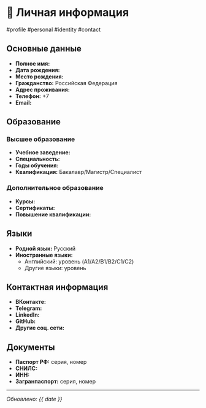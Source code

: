 # 👤 Личная информация

#profile #personal #identity #contact

## Основные данные
- **Полное имя:** 
- **Дата рождения:** 
- **Место рождения:** 
- **Гражданство:** Российская Федерация
- **Адрес проживания:** 
- **Телефон:** +7 
- **Email:** 

## Образование
### Высшее образование
- **Учебное заведение:** 
- **Специальность:** 
- **Годы обучения:** 
- **Квалификация:** Бакалавр/Магистр/Специалист

### Дополнительное образование
- **Курсы:** 
- **Сертификаты:** 
- **Повышение квалификации:** 

## Языки
- **Родной язык:** Русский
- **Иностранные языки:** 
  - Английский: уровень (A1/A2/B1/B2/C1/C2)
  - Другие языки: уровень

## Контактная информация
- **ВКонтакте:** 
- **Telegram:** 
- **LinkedIn:** 
- **GitHub:** 
- **Другие соц. сети:** 

## Документы
- **Паспорт РФ:** серия, номер
- **СНИЛС:** 
- **ИНН:** 
- **Загранпаспорт:** серия, номер

---
*Обновлено: {{ date }}*
